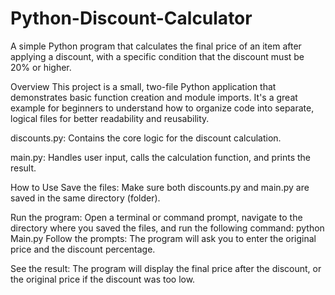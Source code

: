 # Python-Discount-Calculator
A simple Python program that calculates the final price of an item after applying a discount, with a specific condition that the discount must be 20% or higher.

Overview
This project is a small, two-file Python application that demonstrates basic function creation and module imports. It's a great example for beginners to understand how to organize code into separate, logical files for better readability and reusability.

discounts.py: Contains the core logic for the discount calculation.

main.py: Handles user input, calls the calculation function, and prints the result.

How to Use
Save the files: Make sure both discounts.py and main.py are saved in the same directory (folder).

Run the program: Open a terminal or command prompt, navigate to the directory where you saved the files, and run the following command:
python Main.py
Follow the prompts: The program will ask you to enter the original price and the discount percentage.

See the result: The program will display the final price after the discount, or the original price if the discount was too low.
